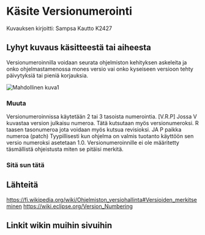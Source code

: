 # Käsite Versionumerointi

Kuvauksen kirjoitti: Sampsa Kautto K2427

## Lyhyt kuvaus käsitteestä tai aiheesta

Versionumeroinnilla voidaan seurata ohjelmiston kehityksen askeleita ja onko ohjelmastamenossa mones versio vai onko kyseiseen versioon tehty päivytyksiä tai pieniä korjauksia.

![Mahdollinen kuva1](https://wiki.eclipse.org/images/7/71/Plugin-versioning-fig1.jpg)


### Muuta
Versionumeroinnissa käytetään 2 tai 3 tasoista numerointia. [V.R.P]
Jossa V kuvastaa version julkaisu numeroa. Tätä kutsutaan myös versionumeroksi.
R taasen tasonumeroa jota voidaan myös kutsua revisioksi.
JA P paikka numeroa (patch)
Tyypillisesti kun ohjelma on valmis tuotanto käyttöön sen versio numeroksi asetetaan 1.0.
Versionumeroinnille ei ole  määritetty täsmällistä ohjeistusta miten se pitäisi merkitä.

### Sitä sun tätä




## Lähteitä
https://fi.wikipedia.org/wiki/Ohjelmiston_versiohallinta#Versioiden_merkitseminen
https://wiki.eclipse.org/Version_Numbering




## Linkit wikin muihin sivuihin


